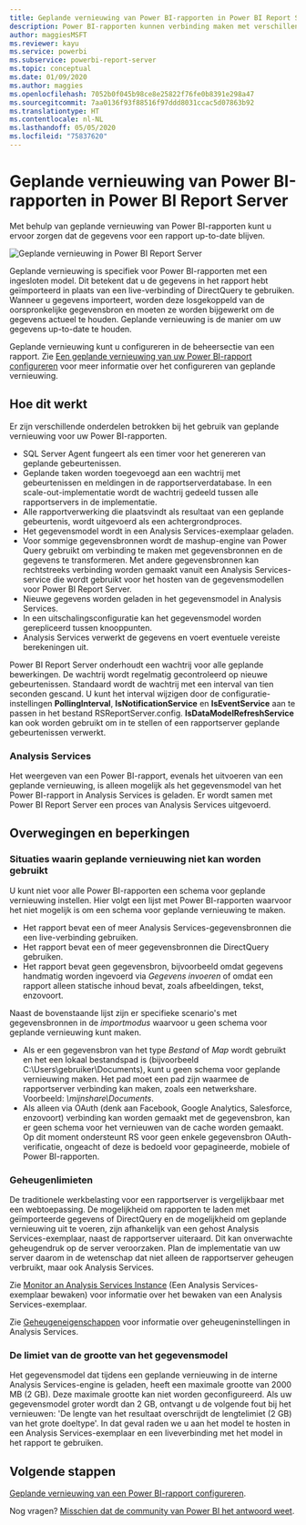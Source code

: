 ```yaml
---
title: Geplande vernieuwing van Power BI-rapporten in Power BI Report Server
description: Power BI-rapporten kunnen verbinding maken met verschillende gegevensbronnen. Afhankelijk van de manier waarop de gegevens worden gebruikt, zijn er verschillende gegevensbronnen beschikbaar.
author: maggiesMSFT
ms.reviewer: kayu
ms.service: powerbi
ms.subservice: powerbi-report-server
ms.topic: conceptual
ms.date: 01/09/2020
ms.author: maggies
ms.openlocfilehash: 7052b0f045b98ce8e25822f76fe0b8391e298a47
ms.sourcegitcommit: 7aa0136f93f88516f97ddd8031ccac5d07863b92
ms.translationtype: HT
ms.contentlocale: nl-NL
ms.lasthandoff: 05/05/2020
ms.locfileid: "75837620"
---
```

# <a name="power-bi-report-scheduled-refresh-in-power-bi-report-server"></a>Geplande vernieuwing van Power BI-rapporten in Power BI Report Server
Met behulp van geplande vernieuwing van Power BI-rapporten kunt u ervoor zorgen dat de gegevens voor een rapport up-to-date blijven.

![Geplande vernieuwing in Power BI Report Server](media/scheduled-refresh/scheduled-refresh-success.png)

Geplande vernieuwing is specifiek voor Power BI-rapporten met een ingesloten model. Dit betekent dat u de gegevens in het rapport hebt geïmporteerd in plaats van een live-verbinding of DirectQuery te gebruiken. Wanneer u gegevens importeert, worden deze losgekoppeld van de oorspronkelijke gegevensbron en moeten ze worden bijgewerkt om de gegevens actueel te houden. Geplande vernieuwing is de manier om uw gegevens up-to-date te houden.

Geplande vernieuwing kunt u configureren in de beheersectie van een rapport. Zie [Een geplande vernieuwing van uw Power BI-rapport configureren](configure-scheduled-refresh.md) voor meer informatie over het configureren van geplande vernieuwing.

## <a name="how-this-works"></a>Hoe dit werkt
Er zijn verschillende onderdelen betrokken bij het gebruik van geplande vernieuwing voor uw Power BI-rapporten.

* SQL Server Agent fungeert als een timer voor het genereren van geplande gebeurtenissen.
* Geplande taken worden toegevoegd aan een wachtrij met gebeurtenissen en meldingen in de rapportserverdatabase. In een scale-out-implementatie wordt de wachtrij gedeeld tussen alle rapportservers in de implementatie.
* Alle rapportverwerking die plaatsvindt als resultaat van een geplande gebeurtenis, wordt uitgevoerd als een achtergrondproces.
* Het gegevensmodel wordt in een Analysis Services-exemplaar geladen.
* Voor sommige gegevensbronnen wordt de mashup-engine van Power Query gebruikt om verbinding te maken met gegevensbronnen en de gegevens te transformeren. Met andere gegevensbronnen kan rechtstreeks verbinding worden gemaakt vanuit een Analysis Services-service die wordt gebruikt voor het hosten van de gegevensmodellen voor Power BI Report Server.
* Nieuwe gegevens worden geladen in het gegevensmodel in Analysis Services.
* In een uitschalingsconfiguratie kan het gegevensmodel worden gerepliceerd tussen knooppunten.
* Analysis Services verwerkt de gegevens en voert eventuele vereiste berekeningen uit.

Power BI Report Server onderhoudt een wachtrij voor alle geplande bewerkingen. De wachtrij wordt regelmatig gecontroleerd op nieuwe gebeurtenissen. Standaard wordt de wachtrij met een interval van tien seconden gescand. U kunt het interval wijzigen door de configuratie-instellingen **PollingInterval**, **IsNotificationService** en **IsEventService** aan te passen in het bestand RSReportServer.config. **IsDataModelRefreshService** kan ook worden gebruikt om in te stellen of een rapportserver geplande gebeurtenissen verwerkt.

### <a name="analysis-services"></a>Analysis Services
Het weergeven van een Power BI-rapport, evenals het uitvoeren van een geplande vernieuwing, is alleen mogelijk als het gegevensmodel van het Power BI-rapport in Analysis Services is geladen. Er wordt samen met Power BI Report Server een proces van Analysis Services uitgevoerd.

## <a name="considerations-and-limitations"></a>Overwegingen en beperkingen
### <a name="when-scheduled-refresh-cant-be-used"></a>Situaties waarin geplande vernieuwing niet kan worden gebruikt
U kunt niet voor alle Power BI-rapporten een schema voor geplande vernieuwing instellen. Hier volgt een lijst met Power BI-rapporten waarvoor het niet mogelijk is om een schema voor geplande vernieuwing te maken.

* Het rapport bevat een of meer Analysis Services-gegevensbronnen die een live-verbinding gebruiken.
* Het rapport bevat een of meer gegevensbronnen die DirectQuery gebruiken.
* Het rapport bevat geen gegevensbron, bijvoorbeeld omdat gegevens handmatig worden ingevoerd via *Gegevens invoeren* of omdat een rapport alleen statische inhoud bevat, zoals afbeeldingen, tekst, enzovoort.

Naast de bovenstaande lijst zijn er specifieke scenario's met gegevensbronnen in de *importmodus* waarvoor u geen schema voor geplande vernieuwing kunt maken.

* Als er een gegevensbron van het type *Bestand* of *Map* wordt gebruikt en het een lokaal bestandspad is (bijvoorbeeld C:\Users\gebruiker\Documents), kunt u geen schema voor geplande vernieuwing maken. Het pad moet een pad zijn waarmee de rapportserver verbinding kan maken, zoals een netwerkshare. Voorbeeld: *\\mijnshare\Documents*.
* Als alleen via OAuth (denk aan Facebook, Google Analytics, Salesforce, enzovoort) verbinding kan worden gemaakt met de gegevensbron, kan er geen schema voor het vernieuwen van de cache worden gemaakt. Op dit moment ondersteunt RS voor geen enkele gegevensbron OAuth-verificatie, ongeacht of deze is bedoeld voor gepagineerde, mobiele of Power BI-rapporten.

### <a name="memory-limits"></a>Geheugenlimieten
De traditionele werkbelasting voor een rapportserver is vergelijkbaar met een webtoepassing. De mogelijkheid om rapporten te laden met geïmporteerde gegevens of DirectQuery en de mogelijkheid om geplande vernieuwing uit te voeren, zijn afhankelijk van een gehost Analysis Services-exemplaar, naast de rapportserver uiteraard. Dit kan onverwachte geheugendruk op de server veroorzaken. Plan de implementatie van uw server daarom in de wetenschap dat niet alleen de rapportserver geheugen verbruikt, maar ook Analysis Services.

Zie [Monitor an Analysis Services Instance](https://docs.microsoft.com/sql/analysis-services/instances/monitor-an-analysis-services-instance) (Een Analysis Services-exemplaar bewaken) voor informatie over het bewaken van een Analysis Services-exemplaar.

Zie [Geheugeneigenschappen](https://docs.microsoft.com/sql/analysis-services/server-properties/memory-properties) voor informatie over geheugeninstellingen in Analysis Services.

### <a name="data-model-size-limit"></a>De limiet van de grootte van het gegevensmodel
Het gegevensmodel dat tijdens een geplande vernieuwing in de interne Analysis Services-engine is geladen, heeft een maximale grootte van 2000 MB (2 GB). Deze maximale grootte kan niet worden geconfigureerd. Als uw gegevensmodel groter wordt dan 2 GB, ontvangt u de volgende fout bij het vernieuwen: 'De lengte van het resultaat overschrijdt de lengtelimiet (2 GB) van het grote doeltype'. In dat geval raden we u aan het model te hosten in een Analysis Services-exemplaar en een liveverbinding met het model in het rapport te gebruiken.

## <a name="next-steps"></a>Volgende stappen
[Geplande vernieuwing van een Power BI-rapport configureren](configure-scheduled-refresh.md).

Nog vragen? [Misschien dat de community van Power BI het antwoord weet](https://community.powerbi.com/).

